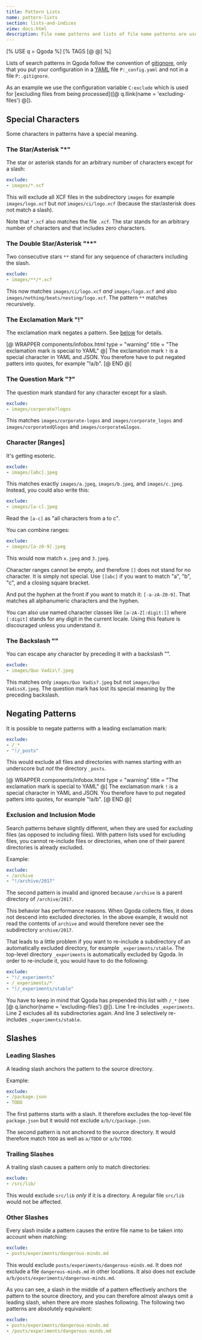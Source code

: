 ```yaml
---
title: Pattern Lists
name: pattern-lists
section: lists-and-indices
view: docs.html
description: File name patterns and lists of file name patterns are used throughout Qgoda for definining sets of files and directories.
---
```

<!--qgoda-no-xgettext-->
[% USE q = Qgoda %]
[% TAGS [@ @] %]
<!--/qgoda-no-xgettext-->

Lists of search patterns in Qgoda follow the convention of [gitignore](https://git-scm.com/docs/gitignore), only that you put your configuration in a [YAML](http://yaml.org/) file `P:_config.yaml` and not in a file `P:.gitignore`.

<!--qgoda-no-xgettext--><qgoda-toc /><!--/qgoda-no-xgettext-->

As an example we use the configuration variable `C:exclude` which is used for [excluding files from being processed]([@ q.llink(name = 'excluding-files') @]).

## Special Characters

Some characters in patterns have a special meaning.

### The Star/Asterisk "*"

The star or asterisk stands for an arbitrary number of characters except for a slash:

<!--qgoda-no-xgettext-->
```yaml
exclude:
- images/*.xcf
```
<!--/qgoda-no-xgettext-->

This will exclude all XCF files in the subdirectory `images` for example `images/logo.xcf` but *not* `images/ci/logo.xcf` (because the star/asterisk does not match a slash).

Note that `*.xcf` also matches the file `.xcf`.  The star stands for an arbitrary number of characters and that includes zero characters.

### The Double Star/Asterisk "**"

Two consecutive stars `**` stand for any sequence of characters including the slash.

<!--qgoda-no-xgettext-->
```yaml
exclude:
- images/**/*.xcf
```
<!--/qgoda-no-xgettext-->

This now matches `images/ci/logo.xcf` *and* `images/logo.xcf` and also `images/nothing/beats/nesting/logo.xcf`.  The pattern `**` matches recursively.

### The Exclamation Mark "!"

The exclamation mark negates a pattern.  See [below](#negating-patterns) for details.

[@ WRAPPER components/infobox.html
           type = "warning" title = "The exclamation mark is special to YAML" @]
The exclamation mark <code>!</code> is a special character in YAML and JSON.  You therefore have to put negated patters into quotes, for example "!a/b".
[@ END @]

### The Question Mark "?"

The question mark standard for any character except for a slash.

<!--qgoda-no-xgettext-->
```yaml
exclude:
- images/corporate?logos
```
<!--/qgoda-no-xgettext-->

This matches `images/corporate-logos` and `images/corporate_logos` and `images/corporatedQlogos` and `images/corporate&logos`.

### Character [Ranges]

It's getting esoteric.

<!--qgoda-no-xgettext-->
```yaml
exclude:
- images/[abc].jpeg
```
<!--/qgoda-no-xgettext-->

This matches exactly `images/a.jpeg`, `images/b.jpeg`, and `images/c.jpeg`.  Instead, you could also write this:

<!--qgoda-no-xgettext-->
```yaml
exclude:
- images/[a-c].jpeg
```
<!--/qgoda-no-xgettext-->

Read the `[a-c]` as "all characters from a to c".

You can combine ranges:

<!--qgoda-no-xgettext-->
```yaml
exclude:
- images/[a-z0-9].jpeg
```
<!--/qgoda-no-xgettext-->

This would now match `x.jpeg` and `3.jpeg`.

Character ranges cannot be empty, and therefore `[]` does not stand for no character.  It is simply not special.  Use `[]abc]` if you want to match "a", "b", "c", and a closing square bracket.

And put the hyphen at the front if you want to match it: `[-a-zA-Z0-9]`.  That matches all alphanumeric characters and the hyphen.

You can also use named character classes like `[a-zA-Z[:digit:]]` where `[:digit]` stands for any digit in the current locale.  Using this feature is discouraged unless you understand it.

### The Backslash "\"

You can escape any character by preceding it with a backslash "\".

<!--qgoda-no-xgettext-->
```yaml
exclude:
- images/Quo Vadis\?.jpeg
```
<!--/qgoda-no-xgettext-->

This matches only `images/Quo Vadis?.jpeg` but not `images/Quo VadissX.jpeg`.  The question mark has lost its special meaning by the preceding backslash.

## Negating Patterns

It is possible to negate patterns with a leading exclamation mark:

<!--qgoda-no-xgettext-->
```yaml
exclude:
- /_*
- "!/_posts"
```
<!--/qgoda-no-xgettext-->

This would exclude all files and directories with names starting with an underscore but *not* the directory `_posts`.

[@ WRAPPER components/infobox.html
           type = "warning" title = "The exclamation mark is special to YAML" @]
The exclamation mark <code>!</code> is a special character in YAML and JSON.  You therefore have to put negated patters into quotes, for example "!a/b".
[@ END @]

### Exclusion and Inclusion Mode

Search patterns behave slightly different, when they are used for *excluding* files (as opposed to including files).  With pattern lists used for excluding files, you cannot re-include files or directories, when one of their parent directories is already excluded.

Example:

<!--qgoda-no-xgettext-->
```yaml
exclude:
- /archive
- "!/archive/2017"
```
<!--/qgoda-no-xgettext-->

The second pattern is invalid and ignored because `/archive` is a parent directory of `/archive/2017`.

This behavior has performance reasons.  When Qgoda collects files, it does not descend into excluded directories.  In the above example, it would not read the contents of `archive` and would therefore never see the subdirectory `archive/2017`.

That leads to a little problem if you want to re-include a subdirectory of an automatically excluded directory, for example `_experiments/stable`.  The top-level directory `_experiments` is automatically excluded by Qgoda.  In order to re-include it, you would have to do the following:

<!--qgoda-no-xgettext-->
```yaml
exclude:
- "!/_experiments"
- /_experiments/*
- "!/_experiments/stable"
```
<!--/qgoda-no-xgettext-->

You have to keep in mind that Qgoda has prepended this list with `/_*` (see [@ q.lanchor(name = 'excluding-files') @]).  Line 1 re-includes `_experiments`.  Line 2 excludes all its subdirectories again.  And line 3 selectively re-includes `_experiments/stable`.

## Slashes

### Leading Slashes

A leading slash anchors the pattern to the source directory.

Example:

<!--qgoda-no-xgettext-->
```yaml
exclude:
- /package.json
- TODO
```
<!--/qgoda-no-xgettext-->

The first patterns starts with a slash.  It therefore excludes the top-level file `package.json` but it would not exclude `a/b/c/package.json`.

The second pattern is not anchored to the source directory.  It would therefore match `TODO` as well as `a/TODO` or `a/b/TODO`.

### Trailing Slashes

A trailing slash causes a pattern only to match directories:

<!--qgoda-no-xgettext-->
```yaml
exclude:
- /src/lib/
```
<!--/qgoda-no-xgettext-->

This would exclude `src/lib` *only* if it is a directory.  A regular file `src/lib` would not be affected.

### Other Slashes

Every slash inside a pattern causes the entire file name to be taken into account when matching:

<!--qgoda-no-xgettext-->
```yaml
exclude:
- posts/experiments/dangerous-minds.md
```
<!--/qgoda-no-xgettext-->

This would exclude `posts/experiments/dangerous-minds.md`.  It does *not* exclude a file `dangerous-minds.md` in other locations.  It also does not exclude `a/b/posts/experiments/dangerous-minds.md`.

As you can see, a slash in the middle of a pattern effectively anchors the pattern to the source directory, and you can therefore almost always omit a leading slash, when there are more slashes following.  The following two patterns are absolutely equivalent:

<!--qgoda-no-xgettext-->
```yaml
exclude:
- posts/experiments/dangerous-minds.md
- /posts/experiments/dangerous-minds.md
```
<!--/qgoda-no-xgettext-->
